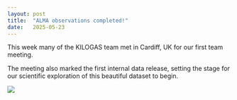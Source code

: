 ```yaml
---
layout: post
title:  "ALMA observations completed!"
date:   2025-05-23
---
```


<p class="intro"><span class="dropcap"></span>This week many of the KILOGAS team met in Cardiff, UK for our first team meeting.</p>

The meeting also marked the first internal data release, setting the stage for our scientific exploration of this beautiful dataset to begin.

<img src='../../assets/img/KILOGAS_teammeeting_photo.png'>
